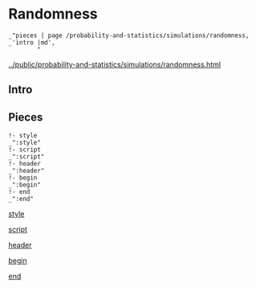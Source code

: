 # Randomness

    _"pieces | page /probability-and-statistics/simulations/randomness, _'intro |md',
            "

[../public/probability-and-statistics/simulations/randomness.html](# "save:")


## Intro

## Pieces

    !- style
    _":style"
    !- script
    _":script"
    !- header
    _":header"
    !- begin
    _":begin"
    !- end
    _":end"

[style]() 

[script]()

[header]()

[begin]()

[end]()

